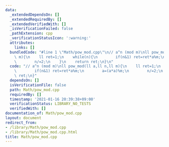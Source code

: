 ```yaml
---
data:
  _extendedDependsOn: []
  _extendedRequiredBy: []
  _extendedVerifiedWith: []
  _isVerificationFailed: false
  _pathExtension: cpp
  _verificationStatusIcon: ':warning:'
  attributes:
    links: []
  bundledCode: "#line 1 \"Math/pow_mod.cpp\"\n// a^n (mod m)\nll pow_mod(ll a,ll n,ll\
    \ m){\n    ll ret=1;\n    while(n){\n        if(n&1) ret=ret*a%m;\n        a=(a*a)%m;\n\
    \        n/=2;\n    }\n    return ret;\n}\n"
  code: "// a^n (mod m)\nll pow_mod(ll a,ll n,ll m){\n    ll ret=1;\n    while(n){\n\
    \        if(n&1) ret=ret*a%m;\n        a=(a*a)%m;\n        n/=2;\n    }\n    return\
    \ ret;\n}"
  dependsOn: []
  isVerificationFile: false
  path: Math/pow_mod.cpp
  requiredBy: []
  timestamp: '2021-01-16 20:39:38+09:00'
  verificationStatus: LIBRARY_NO_TESTS
  verifiedWith: []
documentation_of: Math/pow_mod.cpp
layout: document
redirect_from:
- /library/Math/pow_mod.cpp
- /library/Math/pow_mod.cpp.html
title: Math/pow_mod.cpp
---
```


